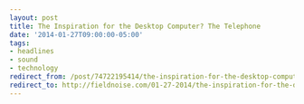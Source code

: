 ```yaml
---
layout: post 
title: The Inspiration for the Desktop Computer? The Telephone 
date: '2014-01-27T09:00:00-05:00' 
tags: 
- headlines 
- sound 
- technology 
redirect_from: /post/74722195414/the-inspiration-for-the-desktop-computer-the-telephone/
redirect_to: http://fieldnoise.com/01-27-2014/the-inspiration-for-the-desktop-computer-the-telephone
---
```



